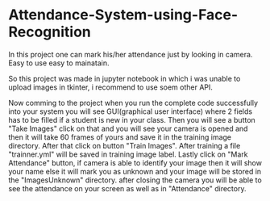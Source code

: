# Attendance-System-using-Face-Recognition

In this project one can mark his/her attendance just by looking in camera. Easy to use easy to mainatain.

So this project was made in jupyter notebook in which i was unable to upload images in tkinter, i recommend to use soem other API.

Now comming to the project when you run the complete code successfully into your system you will see GUI(graphical user interface) where 2 fields has to be filled if a student is new in your class. Then you will see a button "Take Images" click on that and you will see your camera is opened and then it will take 60 frames of yours and save it in the training image directory. After that click on button "Train Images". After training a file "trainner.yml" will be saved in training image label. Lastly click on "Mark Attendance" button, if camera is able to identify your image then it will show your name else it will mark you as unknown and your image will be stored in the "ImagesUnknown" directory. after closing the camera you will be able to see the attendance on your screen as well as in "Attendance" directory.
